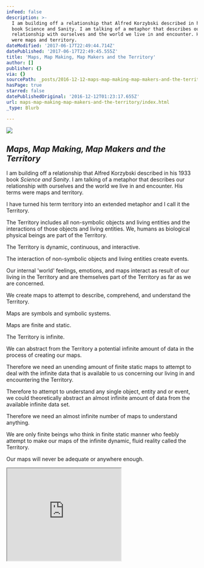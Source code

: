 ```yaml
---
inFeed: false
description: >-
  I am building off a relationship that Alfred Korzybski described in his 1933
  book Science and Sanity. I am talking of a metaphor that describes our
  relationship with ourselves and the world we live in and encounter. His terms
  were maps and territory.
dateModified: '2017-06-17T22:49:44.714Z'
datePublished: '2017-06-17T22:49:45.555Z'
title: 'Maps, Map Making, Map Makers and the Territory'
author: []
publisher: {}
via: {}
sourcePath: _posts/2016-12-12-maps-map-making-map-makers-and-the-territory.md
hasPage: true
starred: false
datePublishedOriginal: '2016-12-12T01:23:17.655Z'
url: maps-map-making-map-makers-and-the-territory/index.html
_type: Blurb

---
```

![](https://the-grid-user-content.s3-us-west-2.amazonaws.com/c0b6655f-8243-4710-b473-8e3a98099395.jpg)

## _Maps, Map Making, Map Makers and the Territory_

I am building off a relationship that Alfred Korzybski described in his 1933 book _Science and Sanity_. I am talking of a metaphor that describes our relationship with ourselves and the world we live in and encounter. His terms were maps and territory.

I have turned his term territory into an extended metaphor and I call it the Territory.

The Territory includes all non-symbolic objects and living entities and the interactions of those objects and living entities. We, humans as biological physical beings are part of the Territory.

The Territory is dynamic, continuous, and interactive.

The interaction of non-symbolic objects and living entities create events.

Our internal 'world' feelings, emotions, and maps interact as result of our living in the Territory and are themselves part of the Territory as far as we are concerned.

We create maps to attempt to describe, comprehend, and understand the Territory.

Maps are symbols and symbolic systems.

Maps are finite and static.

The Territory is infinite.

We can abstract from the Territory a potential infinite amount of data in the process of creating our maps.

Therefore we need an unending amount of finite static maps to attempt to deal with the infinite data that is available to us concerning our living in and encountering the Territory.

Therefore to attempt to understand any single object, entity and or event, we could theoretically abstract an almost infinite amount of data from the available infinite data set.

Therefore we need an almost infinite number of maps to understand anything.

We are only finite beings who think in finite static manner who feebly attempt to make our maps of the infinite dynamic, fluid reality called the Territory.

Our maps will never be adequate or anywhere enough.

<iframe src="https://the-grid.github.io/ed-userhtml/?g=eJxNkUFPwzAMhe_9FVGRWCutCSAhIdruMIkDl12AE0IoS5wt3ZpUsVuoEP-ddOskbnH86T37udJ2YFbXqdkWwXtKV5WIX6ukQhVsR6vM9E6R9S7TS4bLyObsJ2FskIE1sTYNspppvgN6OkILjnA9vsrdRraQYf5-81FG2hqW_WfW47POolTOAlAf3MTMQiqAJJi5qFDGBrc69qw-YxyDimUqhPLOgSJupIKt9wfugAS4z7cXgfrAG7z6Ntv2WN9eDxAwLlEPd_whnWTi3LyTIXpsvAZuHUKgNRgfIJv3ysvkN9Ne9dMkS7Y4J7KIr4tf0WD0WeR5WYk5rySppkjVUSKeUlW-PaWSMi1JFvsApk73RB0-CkF72AWrubTCWKeL0feh-JKjmGnXt51Hikr3l8v8AUGlj6s" height="244" style=""></iframe>